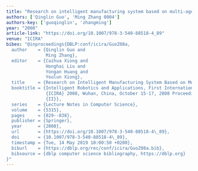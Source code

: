```yaml
---
title: "Research on intelligent manufacturing system based on multi-agent"
authors: ['Qinglin Guo', 'Ming Zhang 0004']
authors-key: ['guoqinglin', 'zhangming']
year: "2008"
article-link: "https://doi.org/10.1007/978-3-540-88518-4_89"
venue: "ICIRA"
bibex: "@inproceedings{DBLP:conf/icira/GuoZ08a,
  author    = {Qinglin Guo and
               Ming Zhang},
  editor    = {Caihua Xiong and
               Honghai Liu and
               Yongan Huang and
               Youlun Xiong},
  title     = {Research on Intelligent Manufacturing System Based on Multi-Agent},
  booktitle = {Intelligent Robotics and Applications, First International Conference,
               {ICIRA} 2008, Wuhan, China, October 15-17, 2008 Proceedings, Part
               {II}},
  series    = {Lecture Notes in Computer Science},
  volume    = {5315},
  pages     = {829--838},
  publisher = {Springer},
  year      = {2008},
  url       = {https://doi.org/10.1007/978-3-540-88518-4\_89},
  doi       = {10.1007/978-3-540-88518-4\_89},
  timestamp = {Tue, 14 May 2019 10:00:50 +0200},
  biburl    = {https://dblp.org/rec/conf/icira/GuoZ08a.bib},
  bibsource = {dblp computer science bibliography, https://dblp.org}
}"
---
```

